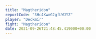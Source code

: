 ```yaml
---
title: "Magtheridon"
reportCode: "3Hc4XwmG2gfLWJYZ"
player: "Deckmír"
fight: "Magtheridon"
date: 2021-09-26T21:48:45.419000+00:00
---
```

